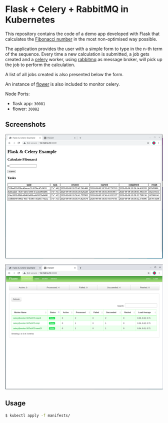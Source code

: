 # Flask + Celery + RabbitMQ in Kubernetes
This repository contains the code of a demo app developed with Flask that calculates the [Fibonacci number](https://en.wikipedia.org/wiki/Fibonacci_number) in the most non-optimised way possible. 

The application provides the user with a simple form to type in the n-th term of the sequence. Every time a new calculation is submitted, a job gets created and a [celery](https://github.com/celery/celery) worker, using [rabbitmq](https://www.rabbitmq.com) as message broker,  will pick up the job to perform the calculation. 

A list of all jobs created is also presented below the form. 

An instance of [flower](https://github.com/mher/flower) is also included to monitor celery. 

Node Ports: 

- flask app: `30081`
- flower: `30082`



## Screenshots

![](images/screenshot_01.png)

![](images/screenshot_02.png)



## Usage

```bash
$ kubectl apply -f manifests/
```
